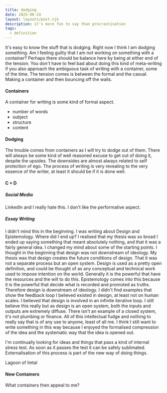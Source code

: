 ```yaml
---
title: dodging
date: 2025-06-24
layout: layouts/post.njk
description: it's more fun to say than procrastination
tags:
  - definition
---
```


It's easy to know the stuff that is dodging. Right now I think I am dodging something. Am I feeling guilty that I am not working on something with a container? 
Perhaps there should be balance here by being at either end of the tension. You don't have to feel bad about doing this kind of meta-writing if you also approach the ambiguous task of writing with a container, some of the time. 
The tension comes is between the formal and the casual. Making a container and then bouncing off the walls.

#### Containers
A container for writing is some kind of formal aspect. 
- number of words
- subject
- structure
- content

#### Dodging
The trouble comes from containers as I will try to dodge out of them. There will always be some kind of well reasoned excuse to get out of doing it, despite the upsides. The downsides are almost always related to self protection of ego. The process of writing is very revealing to the very essence of the writer, at least it should be if it is done well. 


#### C + D
##### Social Media
LinkedIn and I really hate this. I don't like the performative aspect.
##### Essay Writing 
I didn't mind this in the beginning. I was writing about Design and Epistemology. Where did I end up? I realised that my thesis was so broad I ended up saying something that meant absolutely nothing, and that it was a fairly general idea. I changed my mind about some of the starting points. I thought in the beginning that design was not downstream of ideology. My thesis was that design creates the future conditions of design. That it was not a separate process but an open system. Design is used as a pretty open definition, and could be thought of as any conceptual and technical work used to impose intention on the world. Generally it is the powerful that have the resources and the will to do this.
Epistemology comes into this because it is the powerful that decide what is recorded and promoted as truths. Therefore design is downstream of ideology. 
I didn't find examples that show the feedback loop I believed existed in design, at least not on human scales. I believed that design is involved in an infinite iterative loop. I still believe this really but as design is an open system, both the inputs and outputs are extremely diffuse. There isn't an example of a closed system, it's not plumbing or finance. All of this intellectual fudge and nothing to really say that is of any use to anyone, least of all me. I think I still want to write something in this way because I enjoyed the formalised compression of the idea and the systematic way that the idea is opened out. 

I'm continually looking for ideas and things that pass a kind of internal stress test. As soon as it passes the test it can be safely sublimated. Externalisation of this process is part of the new way of doing things.

Lagoon of Imtal


#### New Containers
What containers then appeal to me?
